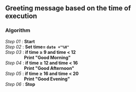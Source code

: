 ## Greeting message based on the time of execution

### Algorithm

*Step 01* : **Start**\
*Step 02* : **Set time= `date +"%H"`**\
*Step 03* : **if time &ge; 9 and time &lt; 12**\
&emsp;&emsp;&emsp;&emsp; **Print "Good Morning"**\
*Step 04* : **if time &ge; 12 and time &lt; 16**\
&emsp;&emsp;&emsp;&emsp; **Print "Good Afternoon"**\
*Step 05* : **if time &ge; 16 and time &lt; 20**\
&emsp;&emsp;&emsp;&emsp; **Print "Good Evening"**\
*Step 06* : **Stop**